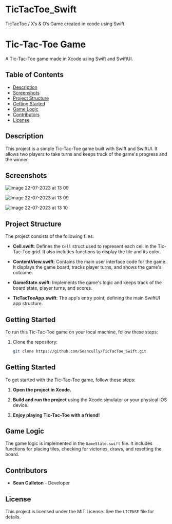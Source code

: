 # TicTacToe_Swift
TicTacToe / X’s &amp; O’s Game created in xcode using Swift.

# Tic-Tac-Toe Game

A Tic-Tac-Toe game made in Xcode using Swift and SwiftUI.

## Table of Contents

- [Description](#description)
- [Screenshots](#screenshots)
- [Project Structure](#project-structure)
- [Getting Started](#getting-started)
- [Game Logic](#game-logic)
- [Contributors](#contributors)
- [License](#license)

## Description

This project is a simple Tic-Tac-Toe game built with Swift and SwiftUI. It allows two players to take turns and keeps track of the game's progress and the winner.

## Screenshots
![Image 22-07-2023 at 13 09](https://github.com/Seancully/TicTacToe_Swift/assets/91594677/ad288902-aa27-4a2e-9e20-275a86f04d28)

![Image 22-07-2023 at 13 09](https://github.com/Seancully/TicTacToe_Swift/assets/91594677/e228c6aa-2565-42cd-8107-a4ec93002d00)

![Image 22-07-2023 at 13 10](https://github.com/Seancully/TicTacToe_Swift/assets/91594677/d4880cbe-1395-4a06-bb15-88eefb7e7494)


## Project Structure

The project consists of the following files:

- **Cell.swift**: Defines the `Cell` struct used to represent each cell in the Tic-Tac-Toe grid. It also includes functions to display the tile and its color.

- **ContentView.swift**: Contains the main user interface code for the game. It displays the game board, tracks player turns, and shows the game's outcome.

- **GameState.swift**: Implements the game's logic and keeps track of the board state, player turns, and scores.

- **TicTacToeApp.swift**: The app's entry point, defining the main SwiftUI app structure.

## Getting Started

To run this Tic-Tac-Toe game on your local machine, follow these steps:

1. Clone the repository:

   ```bash
   git clone https://github.com/Seancully/TicTacToe_Swift.git
   ```
## Getting Started

To get started with the Tic-Tac-Toe game, follow these steps:

1. **Open the project in Xcode.**

2. **Build and run the project** using the Xcode simulator or your physical iOS device.

3. **Enjoy playing Tic-Tac-Toe with a friend!**

## Game Logic

The game logic is implemented in the `GameState.swift` file. It includes functions for placing tiles, checking for victories, draws, and resetting the board.

## Contributors

- **Sean Culleton** - Developer

## License

This project is licensed under the MIT License. See the `LICENSE` file for details.
